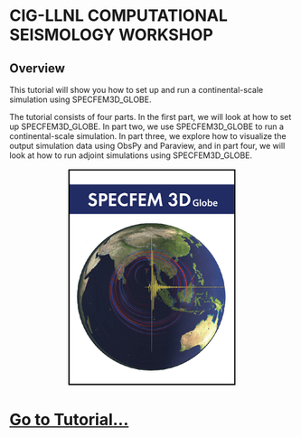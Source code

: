 # CIG-LLNL COMPUTATIONAL SEISMOLOGY WORKSHOP

## Overview

This tutorial will show you how to set up and run a continental-scale
simulation using SPECFEM3D_GLOBE.

The tutorial consists of four parts. In the first part, we will look at how to
set up SPECFEM3D_GLOBE. In part two, we use SPECFEM3D_GLOBE to run a
continental-scale simulation. In part three, we explore how to visualize the
output simulation data using ObsPy and Paraview, and in part four, we will look 
at how to run adjoint simulations using SPECFEM3D_GLOBE.

<p align="center">
  <img src="Fig/cover-small.jpeg" alt="SPECFEM3D_GLOBE">
</p>

# [Go to Tutorial...](http://uvaaland.github.io/cig_llnl_workshop)

